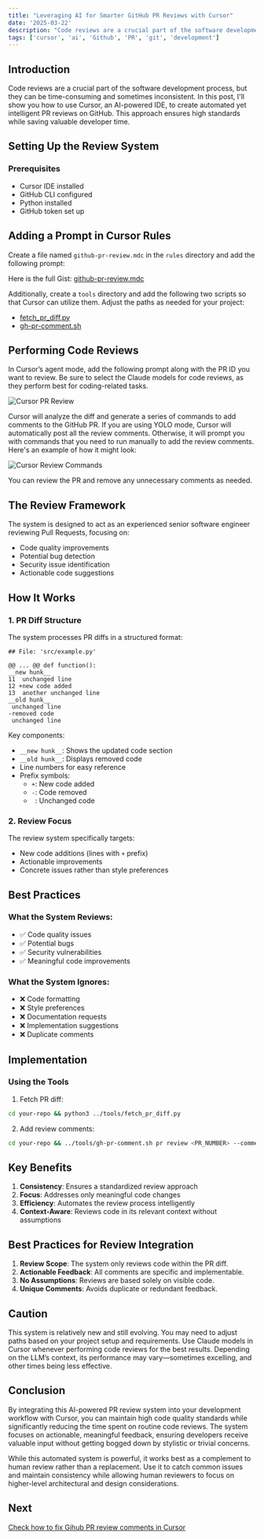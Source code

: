 ```yaml
---
title: "Leveraging AI for Smarter GitHub PR Reviews with Cursor"
date: '2025-03-22'
description: "Code reviews are a crucial part of the software development process, but they can be time-consuming and sometimes inconsistent. Today, I'll show you how to use Cursor, an AI-powered IDE, to create automated yet intelligent PR reviews on GitHub that maintain high standards while saving valuable developer time"
tags: ['cursor', 'ai', 'Github', 'PR', 'git', 'development']
---
```


## Introduction

Code reviews are a crucial part of the software development process, but they can be time-consuming and sometimes inconsistent. In this post, I'll show you how to use Cursor, an AI-powered IDE, to create automated yet intelligent PR reviews on GitHub. This approach ensures high standards while saving valuable developer time.

## Setting Up the Review System

### Prerequisites
- Cursor IDE installed
- GitHub CLI configured
- Python installed
- GitHub token set up

## Adding a Prompt in Cursor Rules

Create a file named `github-pr-review.mdc` in the `rules` directory and add the following prompt:

Here is the full Gist: [github-pr-review.mdc](https://gist.github.com/SurajAdsul/66a594b951a841c3ede07e2e6715c418#file-github-pr-review-mdc)

Additionally, create a `tools` directory and add the following two scripts so that Cursor can utilize them. Adjust the paths as needed for your project:
- [fetch_pr_diff.py](https://gist.github.com/SurajAdsul/66a594b951a841c3ede07e2e6715c418#file-fetch_pr_diff-py)
- [gh-pr-comment.sh](https://gist.github.com/SurajAdsul/66a594b951a841c3ede07e2e6715c418#file-gh-pr-comment-sh)

## Performing Code Reviews

In Cursor’s agent mode, add the following prompt along with the PR ID you want to review. Be sure to select the Claude models for code reviews, as they perform best for coding-related tasks.

![Cursor PR Review](</blog/Screenshot 2025-03-22 at 7.38.09 PM.png>)

Cursor will analyze the diff and generate a series of commands to add comments to the GitHub PR. If you are using YOLO mode, Cursor will automatically post all the review comments. Otherwise, it will prompt you with commands that you need to run manually to add the review comments. Here's an example of how it might look:

![Cursor Review Commands](</blog/Screenshot 2025-03-22 at 7.44.38 PM.png>)

You can review the PR and remove any unnecessary comments as needed.

## The Review Framework

The system is designed to act as an experienced senior software engineer reviewing Pull Requests, focusing on:
- Code quality improvements
- Potential bug detection
- Security issue identification
- Actionable code suggestions

## How It Works

### 1. PR Diff Structure

The system processes PR diffs in a structured format:
```
## File: 'src/example.py'

@@ ... @@ def function():
__new hunk__
11  unchanged line
12 +new code added
13  another unchanged line
__old hunk__
 unchanged line
-removed code
 unchanged line
```

Key components:
- `__new hunk__`: Shows the updated code section
- `__old hunk__`: Displays removed code
- Line numbers for easy reference
- Prefix symbols:
  - `+`: New code added
  - `-`: Code removed
  - ` `: Unchanged code

### 2. Review Focus

The review system specifically targets:
- New code additions (lines with `+` prefix)
- Actionable improvements
- Concrete issues rather than style preferences

## Best Practices

### What the System Reviews:
- ✅ Code quality issues
- ✅ Potential bugs
- ✅ Security vulnerabilities
- ✅ Meaningful code improvements

### What the System Ignores:
- ❌ Code formatting
- ❌ Style preferences
- ❌ Documentation requests
- ❌ Implementation suggestions
- ❌ Duplicate comments

## Implementation

### Using the Tools

1. Fetch PR diff:
```bash
cd your-repo && python3 ../tools/fetch_pr_diff.py
```

2. Add review comments:
```bash
cd your-repo && ../tools/gh-pr-comment.sh pr review <PR_NUMBER> --comment -b "review comment" --path <FILE_PATH> --line <LINE_NUMBER>
```

## Key Benefits

1. **Consistency**: Ensures a standardized review approach
2. **Focus**: Addresses only meaningful code changes
3. **Efficiency**: Automates the review process intelligently
4. **Context-Aware**: Reviews code in its relevant context without assumptions

## Best Practices for Review Integration

1. **Review Scope**: The system only reviews code within the PR diff.
2. **Actionable Feedback**: All comments are specific and implementable.
3. **No Assumptions**: Reviews are based solely on visible code.
4. **Unique Comments**: Avoids duplicate or redundant feedback.

## Caution
This system is relatively new and still evolving. You may need to adjust paths based on your project setup and requirements. Use Claude models in Cursor whenever performing code reviews for the best results. Depending on the LLM’s context, its performance may vary—sometimes excelling, and other times being less effective.

## Conclusion

By integrating this AI-powered PR review system into your development workflow with Cursor, you can maintain high code quality standards while significantly reducing the time spent on routine code reviews. The system focuses on actionable, meaningful feedback, ensuring developers receive valuable input without getting bogged down by stylistic or trivial concerns. 

While this automated system is powerful, it works best as a complement to human review rather than a replacement. Use it to catch common issues and maintain consistency while allowing human reviewers to focus on higher-level architectural and design considerations.

## Next
[Check how to fix Gihub PR review comments in Cursor](snippets/extract_pr_review_comments_for_fixing_issues_in_cursor)




